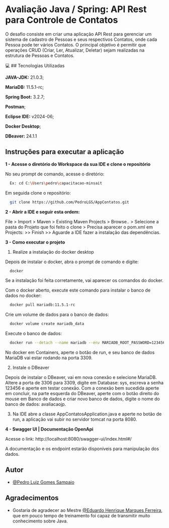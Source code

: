 
# Avaliação Java / Spring: API Rest para Controle de Contatos

O desafio consiste em criar uma aplicação API Rest para gerenciar um sistema de cadastro de Pessoas e seus respectivos Contatos, onde cada Pessoa pode ter vários Contatos. O principal objetivo é permitir que operações CRUD (Criar, Ler, Atualizar, Deletar) sejam realizadas
na estrutura de Pessoas e Contatos.



💻 ## Tecnologias Utilizadas

**JAVA-JDK:** 21.0.3; 

**MariaDB:** 11.5.1-rc;

**Spring Boot:** 3.2.7;

**Postman**;

**Eclipse IDE:** v2024-06;

**Docker Desktop**;

**DBeaver:** 24.1.1


## Instruções para executar a aplicação

**1 - Acesse o diretório do Workspace da sua IDE e clone o repositório**

No seu prompt de comando, acesse o diretório:
```bash
  Ex: cd C:\Users\pedro\capacitacao-minsait
```
Em seguida clone o repositório:
```bash
  git clone https://github.com/PedroLGS/AppContatos.git
```

**2 - Abrir a IDE e seguir esta ordem:**

File > Import > Maven > Existing Maven Projects > Browse.. > Selecione a pasta do Projeto que foi feito o clone > Precisa aparecer o pom.xml em Projects: >> Finish >> Aguarde a IDE fazer a instalação das dependências.

**3 - Como executar o projeto**

1) Realize a instalação do docker desktop

Depois de instalar o docker, abra o prompt de comando e digite:
```bash
  docker
```
Se a instalação foi feita corretamente, vai aparecer os comandos do docker.

Com o docker aberto, execute este comando para instalar o banco de dados no docker:
```bash
  docker pull mariadb:11.5.1-rc
```

Crie um volume de dados para o banco de dados:
```bash
  docker volume create mariadb_data
```

Execute o banco de dados:
```bash
  docker run --detach --name mariadb --env MARIADB_ROOT_PASSWORD=123456 -p 3309:3306 -v mariadb_data:/var/lib/mysql mariadb:11.5.1-rc
```

No docker em Containers, aperte o botão de run, e seu banco de dados MariaDB vai estar rodando na porta 3309.

2) Instale o DBeaver

Depois de instalar o DBeaver, vai em nova conexão e selecione MariaDB.
Altere a porta de 3306 para 3309, digite em Database: sys, escreva a senha 123456 e aperte em testar conexão.
Com a conexão bem sucedida aperte em concluir, na parte esquerda do DBeaver, aperte com o botão direito do mouse em Banco de dados e criar novo banco de dados, digite o nome do banco de dados: avaliacaojp.

3) Na IDE abre a classe AppContatosApplication.java e aperte no botão de run, a aplicação vai subir no servidor tomcat na porta 8080.

**4 - Swagger UI | Documentação OpenApi**

Acesse o link: http://localhost:8080/swagger-ui/index.html#/

A documentação e os endpoint estarão disponíveis para manipulação dos dados.

## Autor

- [@Pedro Luiz Gomes Sampaio](https://www.github.com/PedroLGS)

## Agradecimentos

- Gostaria de agradecer ao Mestre [@Eduardo Henrique Marques Ferreira](https://www.github.com/eduardohen1), que em pouco tempo de treinamento foi capaz de transmitir muito conhecimento sobre Java.

